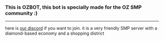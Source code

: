 ### This is OZBOT, this bot is specially made for the OZ SMP community :)
-----------------------------------------
here is [our discord](https://discord.gg/KYZMKAPx8y) if you want to join.
it is a very friendly SMP server with a diamond-based economy and a shopping district
